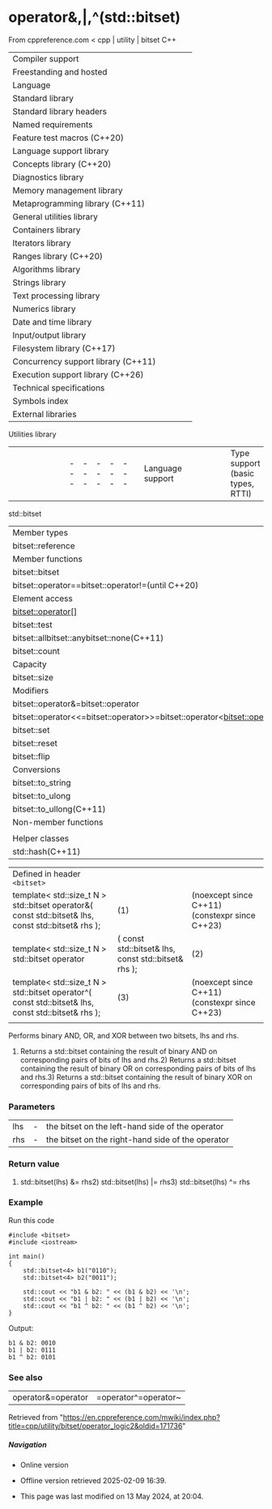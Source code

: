 # operator&,|,^(std::bitset)

From cppreference.com
< cpp‎ | utility‎ | bitset
C++

|  |  |  |  |  |
| --- | --- | --- | --- | --- |
| Compiler support | | | | |
| Freestanding and hosted | | | | |
| Language | | | | |
| Standard library | | | | |
| Standard library headers | | | | |
| Named requirements | | | | |
| Feature test macros (C++20) | | | | |
| Language support library | | | | |
| Concepts library (C++20) | | | | |
| Diagnostics library | | | | |
| Memory management library | | | | |
| Metaprogramming library (C++11) | | | | |
| General utilities library | | | | |
| Containers library | | | | |
| Iterators library | | | | |
| Ranges library (C++20) | | | | |
| Algorithms library | | | | |
| Strings library | | | | |
| Text processing library | | | | |
| Numerics library | | | | |
| Date and time library | | | | |
| Input/output library | | | | |
| Filesystem library (C++17) | | | | |
| Concurrency support library (C++11) | | | | |
| Execution support library (C++26) | | | | |
| Technical specifications | | | | |
| Symbols index | | | | |
| External libraries | | | | |

Utilities library

|  |  |  |  |  |  |  |  |  |  |  |  |  |  |  |  |  |  |  |  |  |  |  |  |  |  |  |  |  |  |  |  |  |  |  |  |  |  |  |  |  |  |  |  |  |  |  |  |  |  |  |  |  |  |  |  |  |  |  |  |  |  |  |  |  |  |  |  |  |  |  |  |  |  |  |  |  |  |  |  |  |  |  |  |  |  |  |  |  |  |  |  |  |  |  |  |  |  |  |  |  |  |  |  |  |  |  |  |  |  |  |  |  |  |  |  |  |  |  |  |  |  |  |  |  |  |  |  |  |  |  |  |  |  |  |  |  |  |  |  |  |  |  |  |  |  |  |  |  |  |  |  |  |  |  |  |  |  |  |  |  |  |  |  |  |  |  |  |  |  |  |  |  |  |  |  |  |  |  |  |  |  |  |  |  |  |  |  |  |  |  |  |  |  |  |  |  |  |  |  |  |  |  |  |  |  |  |  |  |  |  |  |  |  |  |  |  |  |  |  |  |  |  |  |  |  |  |  |  |  |  |  |  |  |  |  |  |  |  |  |  |  |  |  |  |  |  |  |  |  |  |  |  |  |  |  |  |  |  |  |  |  |  |  |  |  |  |  |  |  |  |  |  |  |  |  |  |  |  |  |  |  |  |  |  |  |  |  |  |  |  |  |  |  |  |  |  |  |  |  |  |  |  |  |  |  |  |  |  |  |  |  |  |  |  |  |  |  |  |  |  |  |  |  |  |  |  |  |  |  |  |  |  |  |  |
| --- | --- | --- | --- | --- | --- | --- | --- | --- | --- | --- | --- | --- | --- | --- | --- | --- | --- | --- | --- | --- | --- | --- | --- | --- | --- | --- | --- | --- | --- | --- | --- | --- | --- | --- | --- | --- | --- | --- | --- | --- | --- | --- | --- | --- | --- | --- | --- | --- | --- | --- | --- | --- | --- | --- | --- | --- | --- | --- | --- | --- | --- | --- | --- | --- | --- | --- | --- | --- | --- | --- | --- | --- | --- | --- | --- | --- | --- | --- | --- | --- | --- | --- | --- | --- | --- | --- | --- | --- | --- | --- | --- | --- | --- | --- | --- | --- | --- | --- | --- | --- | --- | --- | --- | --- | --- | --- | --- | --- | --- | --- | --- | --- | --- | --- | --- | --- | --- | --- | --- | --- | --- | --- | --- | --- | --- | --- | --- | --- | --- | --- | --- | --- | --- | --- | --- | --- | --- | --- | --- | --- | --- | --- | --- | --- | --- | --- | --- | --- | --- | --- | --- | --- | --- | --- | --- | --- | --- | --- | --- | --- | --- | --- | --- | --- | --- | --- | --- | --- | --- | --- | --- | --- | --- | --- | --- | --- | --- | --- | --- | --- | --- | --- | --- | --- | --- | --- | --- | --- | --- | --- | --- | --- | --- | --- | --- | --- | --- | --- | --- | --- | --- | --- | --- | --- | --- | --- | --- | --- | --- | --- | --- | --- | --- | --- | --- | --- | --- | --- | --- | --- | --- | --- | --- | --- | --- | --- | --- | --- | --- | --- | --- | --- | --- | --- | --- | --- | --- | --- | --- | --- | --- | --- | --- | --- | --- | --- | --- | --- | --- | --- | --- | --- | --- | --- | --- | --- | --- | --- | --- | --- | --- | --- | --- | --- | --- | --- | --- | --- | --- | --- | --- | --- | --- | --- | --- | --- | --- | --- | --- | --- | --- | --- | --- | --- | --- | --- | --- | --- | --- | --- | --- | --- | --- | --- | --- | --- | --- | --- | --- | --- | --- | --- | --- | --- | --- | --- | --- | --- | --- | --- | --- | --- | --- | --- | --- | --- | --- | --- | --- | --- | --- | --- | --- | --- | --- | --- | --- | --- | --- | --- | --- | --- | --- | --- |
| |  |  |  |  |  | | --- | --- | --- | --- | --- | | Language support | | | | | | Type support (basic types, RTTI) | | | | | | Library feature-test macros (C++20) | | | | | | Program utilities | | | | | | Coroutine support (C++20) | | | | | | Variadic functions | | | | | | is_constant_evaluated(C++20) | | | | | | is_within_lifetime(C++26) | | | | | | initializer_list(C++11) | | | | | | source_location(C++20) | | | | | | Three-way comparison | | | | | | three_way_comparablethree_way_comparable_with(C++20)(C++20) | | | | | | strong_ordering(C++20) | | | | | | weak_ordering(C++20) | | | | | | partial_ordering(C++20) | | | | | | common_comparison_category(C++20) | | | | | | compare_three_way_result(C++20) | | | | | | compare_three_way(C++20) | | | | | | strong_order(C++20) | | | | | | weak_order(C++20) | | | | | | partial_order(C++20) | | | | | | compare_strong_order_fallback(C++20) | | | | | | compare_weak_order_fallback(C++20) | | | | | | compare_partial_order_fallback(C++20) | | | | | | |  |  |  |  |  |  |  |  |  |  |  |  | | --- | --- | --- | --- | --- | --- | --- | --- | --- | --- | --- | --- | | |  |  |  |  |  | | --- | --- | --- | --- | --- | | is_eqis_ltis_lteq(C++20)(C++20)(C++20) | | | | | | |  |  |  |  |  | | --- | --- | --- | --- | --- | | is_neqis_gtis_gteq(C++20)(C++20)(C++20) | | | | | | | |  | | | | | | |  |  |  |  |  | | --- | --- | --- | --- | --- | | General utilities | | | | | | |  |  |  |  |  | | --- | --- | --- | --- | --- | | Function objects | | | | | | Bit manipulation (C++20) | | | | | | bitset | | | | | | hash(C++11) | | | | | | | Relational operators (deprecated in C++20) | | | | | | |  |  |  |  |  |  |  |  |  |  |  |  | | --- | --- | --- | --- | --- | --- | --- | --- | --- | --- | --- | --- | | |  |  |  |  |  | | --- | --- | --- | --- | --- | | rel_ops::operator!=rel_ops::operator> | | | | | | |  |  |  |  |  | | --- | --- | --- | --- | --- | | rel_ops::operator<=rel_ops::operator>= | | | | | | | Integer comparison functions | | | | | | |  |  |  |  |  | | --- | --- | --- | --- | --- | | cmp_equalcmp_lesscmp_less_than(C++20)(C++20)(C++20) | | | | | | |  |  |  |  |  | | --- | --- | --- | --- | --- | | cmp_not_equalcmp_greatercmp_greater_than(C++20)(C++20)(C++20) | | | | | | | in_range(C++20) | | | | | | Swap and type operations | | | | | | |  |  |  |  |  | | --- | --- | --- | --- | --- | | swap | | | | | | ranges::swap(C++20) | | | | | | exchange(C++14) | | | | | | declval(C++11) | | | | | | to_underlying(C++23) | | | | | | |  |  |  |  |  | | --- | --- | --- | --- | --- | | forward(C++11) | | | | | | forward_like(C++23) | | | | | | move(C++11) | | | | | | move_if_noexcept(C++11) | | | | | | as_const(C++17) | | | | | | | Common vocabulary types | | | | | | |  |  |  |  |  | | --- | --- | --- | --- | --- | | pair | | | | | | tuple(C++11) | | | | | | optional(C++17) | | | | | | any(C++17) | | | | | | variant(C++17) | | | | | | |  |  |  |  |  | | --- | --- | --- | --- | --- | | tuple_size(C++11) | | | | | | tuple_element(C++11) | | | | | | apply(C++17) | | | | | | make_from_tuple(C++17) | | | | | | expected(C++23) | | | | | | |  | | | | | |  | | | | | |  | | | | | | |

std::bitset

|  |  |  |  |  |
| --- | --- | --- | --- | --- |
| Member types | | | | |
| bitset::reference | | | | |
| Member functions | | | | |
| bitset::bitset | | | | |
| bitset::operator==bitset::operator!=(until C++20) | | | | |
| Element access | | | | |
| [bitset::operator[]](operator_at.html "cpp/utility/bitset/operator at") | | | | |
| bitset::test | | | | |
| bitset::allbitset::anybitset::none(C++11) | | | | |
| bitset::count | | | | |
| Capacity | | | | |
| bitset::size | | | | |
| Modifiers | | | | |
| bitset::operator&=bitset::operator|=bitset::operator^=bitset::operator~ | | | | |
| bitset::operator<<=bitset::operator>>=bitset::operator<<bitset::operator>> | | | | |
| bitset::set | | | | |
| bitset::reset | | | | |
| bitset::flip | | | | |
| Conversions | | | | |
| bitset::to_string | | | | |
| bitset::to_ulong | | | | |
| bitset::to_ullong(C++11) | | | | |
| Non-member functions | | | | |
| |  |  |  |  |  | | --- | --- | --- | --- | --- | | ****operator&operator|operator^**** | | | | | | |  |  |  |  |  | | --- | --- | --- | --- | --- | | operator<<operator>> | | | | | |  | | | | | |
| Helper classes | | | | |
| std::hash(C++11) | | | | |

|  |  |  |
| --- | --- | --- |
| Defined in header `<bitset>` |  |  |
| template< std::size_t N >  std::bitset<N> operator&( const std::bitset<N>& lhs, const std::bitset<N>& rhs ); | (1) | (noexcept since C++11)  (constexpr since C++23) |
| template< std::size_t N >  std::bitset<N> operator|( const std::bitset<N>& lhs, const std::bitset<N>& rhs ); | (2) | (noexcept since C++11)  (constexpr since C++23) |
| template< std::size_t N >  std::bitset<N> operator^( const std::bitset<N>& lhs, const std::bitset<N>& rhs ); | (3) | (noexcept since C++11)  (constexpr since C++23) |
|  |  |  |

Performs binary AND, OR, and XOR between two bitsets, lhs and rhs.

1) Returns a std::bitset<N> containing the result of binary AND on corresponding pairs of bits of lhs and rhs.2) Returns a std::bitset<N> containing the result of binary OR on corresponding pairs of bits of lhs and rhs.3) Returns a std::bitset<N> containing the result of binary XOR on corresponding pairs of bits of lhs and rhs.

### Parameters

|  |  |  |
| --- | --- | --- |
| lhs | - | the bitset on the left-hand side of the operator |
| rhs | - | the bitset on the right-hand side of the operator |

### Return value

1) std::bitset<N>(lhs) &= rhs2) std::bitset<N>(lhs) |= rhs3) std::bitset<N>(lhs) ^= rhs

### Example

Run this code

```
#include <bitset>
#include <iostream>
 
int main()
{
    std::bitset<4> b1("0110");
    std::bitset<4> b2("0011");
 
    std::cout << "b1 & b2: " << (b1 & b2) << '\n';
    std::cout << "b1 | b2: " << (b1 | b2) << '\n';
    std::cout << "b1 ^ b2: " << (b1 ^ b2) << '\n';
}

```

Output:

```
b1 & b2: 0010
b1 | b2: 0111
b1 ^ b2: 0101

```

### See also

|  |  |
| --- | --- |
| operator&=operator|=operator^=operator~ | performs binary AND, OR, XOR and NOT   (public member function) |

Retrieved from "<https://en.cppreference.com/mwiki/index.php?title=cpp/utility/bitset/operator_logic2&oldid=171736>"

##### Navigation

- Online version
- Offline version retrieved 2025-02-09 16:39.

- This page was last modified on 13 May 2024, at 20:04.